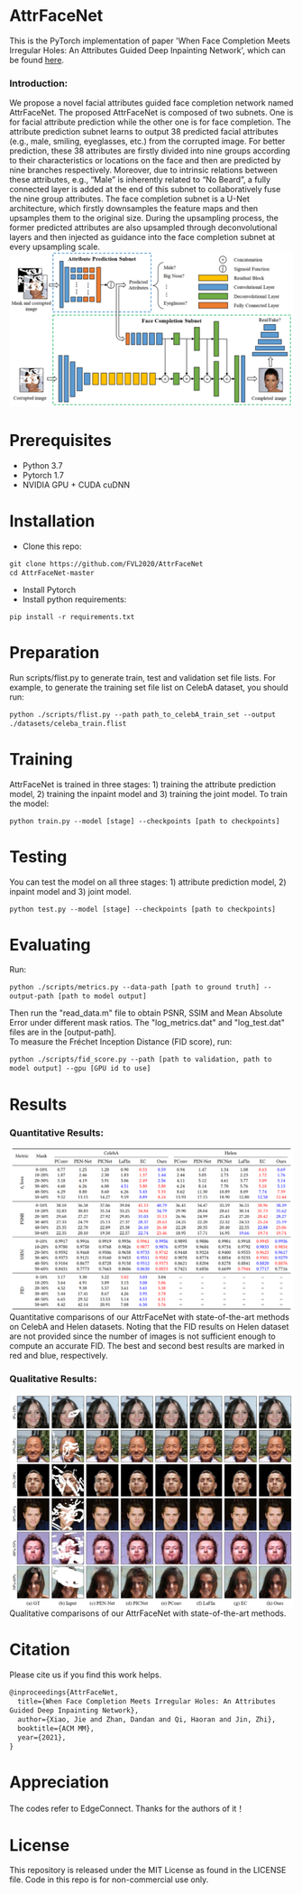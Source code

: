 # AttrFaceNet
This is the PyTorch implementation of paper 'When Face Completion Meets Irregular Holes: An Attributes Guided Deep Inpainting Network', which can be found [here](https://dl.acm.org/doi/abs/10.1145/3474085.3475466).
### Introduction:
We propose a novel facial attributes guided face completion network named AttrFaceNet. The proposed AttrFaceNet is composed of two subnets. One is for facial attribute prediction while the other one is for face completion. The attribute prediction subnet learns to output 38 predicted facial attributes (e.g., male, smiling, eyeglasses, etc.) from the corrupted image. For better prediction, these 38 attributes are firstly divided into nine groups according to their characteristics or locations on the face and then are predicted by nine branches respectively. Moreover, due to intrinsic relations between these attributes, e.g.,
“Male” is inherently related to “No Beard”, a fully connected layer is added at the end of this subnet to collaboratively fuse the nine group attributes. The face completion subnet is a U-Net architecture, which firstly downsamples the feature maps and then upsamples them to the original size. During the upsampling process, the former predicted attributes are also upsampled through deconvolutional layers and then injected as guidance into the face completion subnet at every upsampling scale.
![framework](https://raw.githubusercontent.com/FVL2020/AttrFaceNet/main/figs/framework.png)  
# Prerequisites
* Python 3.7
* Pytorch 1.7
* NVIDIA GPU + CUDA cuDNN
# Installation
* Clone this repo:  
```
git clone https://github.com/FVL2020/AttrFaceNet
cd AttrFaceNet-master
```
* Install Pytorch
* Install python requirements:
```
pip install -r requirements.txt
```
# Preparation
Run scripts/flist.py to generate train, test and validation set file lists. For example, to generate the training set file list on CelebA dataset, you should run:  
```
python ./scripts/flist.py --path path_to_celebA_train_set --output ./datasets/celeba_train.flist
```
# Training
AttrFaceNet is trained in three stages: 1) training the attribute prediction model, 2) training the inpaint model and 3) training the joint model. To train the model:
```
python train.py --model [stage] --checkpoints [path to checkpoints]
```
# Testing
You can test the model on all three stages: 1) attribute prediction model, 2) inpaint model and 3) joint model.
```
python test.py --model [stage] --checkpoints [path to checkpoints]
```
# Evaluating
Run:
```
python ./scripts/metrics.py --data-path [path to ground truth] --output-path [path to model output]
```
Then run the "read_data.m" file to obtain PSNR, SSIM and Mean Absolute Error under different mask ratios. The "log_metrics.dat" and "log_test.dat" files are in the [output-path].   
To measure the Fréchet Inception Distance (FID score), run:
```
python ./scripts/fid_score.py --path [path to validation, path to model output] --gpu [GPU id to use]
```
# Results
### Quantitative Results:
![quantitative_results](https://raw.githubusercontent.com/FVL2020/AttrFaceNet/main/figs/quantitative_results.png)  
Quantitative comparisons of our AttrFaceNet with state-of-the-art methods on CelebA and Helen datasets. Noting that the FID results on Helen dataset are not provided since the number of images is not sufficient enough to compute an accurate FID. The best and second best results are marked in red and blue, respectively.
### Qualitative Results:
![qualitative_results](https://raw.githubusercontent.com/FVL2020/AttrFaceNet/main/figs/qualitative_results.png)  
Qualitative comparisons of our AttrFaceNet with state-of-the-art methods.
# Citation
Please cite us if you find this work helps.  
```
@inproceedings{AttrFaceNet,
  title={When Face Completion Meets Irregular Holes: An Attributes Guided Deep Inpainting Network},
  author={Xiao, Jie and Zhan, Dandan and Qi, Haoran and Jin, Zhi},
  booktitle={ACM MM},
  year={2021},
}
```
# Appreciation
The codes refer to EdgeConnect. Thanks for the authors of it！
# License
This repository is released under the MIT License as found in the LICENSE file. Code in this repo is for non-commercial use only.
